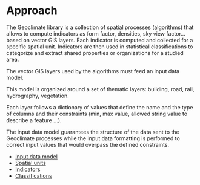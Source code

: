 # Approach

The Geoclimate library is a collection of spatial processes (algorithms) that allows to compute indicators as form factor, densities, sky view factor... based on vector GIS layers. 
Each indicator is computed and collected for a specific spatial unit. 
Indicators are then used in statistical classifications to categorize and extract shared properties or organizations for a studied area. 

The vector GIS layers used by the algorithms must feed an input data model. 

This model is organized around a set of thematic layers: building, road, rail, hydrography, vegetation. 

Each layer follows a dictionary of values that define the name and the type of columns and their constraints 
(min, max value, allowed string value to describe a feature ...). 

The input data model guarantees the structure of the data sent to the Geoclimate processes while the input data formatting is performed to correct input values that would overpass the defined constraints. 

- [Input data model](./input_data_model.md)
- [Spatial units](./spatial_units/spatial_units.md)
- [Indicators](./indicators/indicators.md)
- [Classifications](./classsifications/classifications.md)





